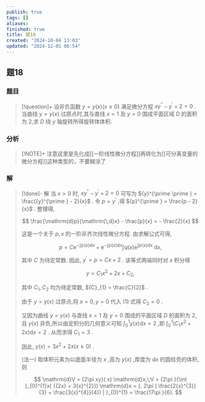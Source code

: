 ```yaml
---
publish: true
tags: []
aliases: 
finished: true
title: 题18
created: "2024-10-04 13:03"
updated: "2024-12-01 06:54"
---
```

## 题18
### 题目
> [!question]+
> 设非负函数 $y = y( x) ( {x \geq  0})$ 满足微分方程 $x{y}^{\prime \prime } - {y}^{\prime } + 2 = 0$ . 当曲线 $y = y( x)$ 过原点时,其与直线 $x = 1$ 及 $y = 0$ 围成平面区域 $D$ 的面积为 2,求 $D$ 绕 $y$ 轴旋转所得旋转体体积.
### 分析
> [!NOTE]+
> 注意这里是先化成[[一阶线性微分方程]]再转化为[[可分离变量的微分方程]]这种类型的，不要糊涂了
### 解
> [!done]-
> 解 当 $x > 0$ 时, $x{y}^{\prime \prime } - {y}^{\prime } + 2 = 0$ 可写为 ${y}^{\prime \prime } = \frac{{y}^{\prime } - 2}{x}$ . 令 $p = {y}^{\prime }$ ,得 ${p}^{\prime } = \frac{p - 2}{x}$ . 整理得,
> 
> $$
> \frac{\mathrm{d}p}{\mathrm{\;d}x} - \frac{p}{x} =  - \frac{2}{x}
> $$
> 
> 这是一个关于 $p,x$ 的一阶非齐次线性微分方程. 由求解公式可得,
> 
> $$
> p = C{\mathrm{e}}^{-\int p( x) \mathrm{d}x} + {\mathrm{e}}^{-\int p( x) \mathrm{d}x}\int q( x) {\mathrm{e}}^{\int p( x) \mathrm{d}x}\mathrm{\;d}x,
> $$
> 
> 其中 $C$ 为待定常数. 因此, ${y}^{\prime } = p = {Cx} + 2$ . 该等式两端同时对 $x$ 积分得
> 
> $$
> y = {C}_{1}{x}^{2} + {2x} + {C}_{2}, \tag{1}
> $$
> 
> 其中 ${C}_{1},{C}_{2}$ 均为待定常数, ${C}_{1} = \frac{C}{2}$ .
> 
> 由于 $y = y( x)$ 过原点,将 $x = 0,y = 0$ 代入 $( 1)$ 式得 ${C}_{2} = 0$ .
> 
> 又因为曲线 $y = y( x)$ 与直线 $x = 1$ 及 $y = 0$ 围成的平面区域 $D$ 的面积为 2,且 $y( x)$ 非负,所以由定积分的几何意义可知 ${\int }_{0}^{1}y( x) \mathrm{d}x = 2$ ,即 ${\int }_{0}^{1}( {{C}_{1}{x}^{2} + {2x}}) \mathrm{d}x = 2$ . 从而求得 ${C}_{1} = 3$ .
> 
> 因此, $y( x)  = 3{x}^{2} + {2x}( {x \geq  0})$ .
> 
> (法一) 取体积元素为以底面半径为 $x$ ,高为 $y( x)$ ,厚度为 $\mathrm{d}x$ 的圆柱壳的体积,则
> 
> $$
> \mathrm{d}V = {2\pi xy}( x) \mathrm{d}x,\;V = {2\pi }{\int }_{0}^{1}x( {{2x} + 3{x}^{2}}) \mathrm{d}x = {. 2\pi ( \frac{2{x}^{3}}{3} + \frac{3{x}^{4}}{4}) | }_{0}^{1} = \frac{17\pi }{6}.
> $$